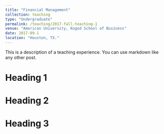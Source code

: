 ```yaml
---
title: "Financial Management"
collection: teaching
type: "Undergraduate"
permalink: /teaching/2017-fall-teaching-1
venue: "American University, Kogod School of Business"
date: 2017-09-1
location: "Houston, TX."
---
```


This is a description of a teaching experience. You can use markdown like any other post.

Heading 1
======

Heading 2
======

Heading 3
======
